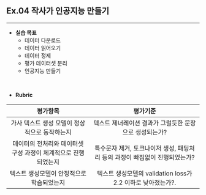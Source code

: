 ## Ex.04 작사가 인공지능 만들기
* * *
* **실습 목표**
  * 데이터 다운로드
  * 데이터 읽어오기
  * 데이터 정제
  * 평가 데이터셋 분리
  * 인공지능 만들기


<br/>

* **Rubric**

|**평가항목**|**평가기준**|
|:---:|:---:|
| 가사 텍스트 생성 모델이 정상적으로 동작하는지|텍스트 제너레이션 결과가 그럴듯한 문장으로 생성되는가?|
| 데이터의 전처리와 데이터셋 구성 과정이 체계적으로 진행되었는지|특수문자 제거, 토크나이저 생성, 패딩처리 등의 과정이 빠짐없이 진행되었는가?|
|텍스트 생성모델이 안정적으로 학습되었는지|텍스트 생성모델의 validation loss가 2.2 이하로 낮아졌는가?.|
